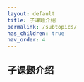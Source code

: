 ```yaml
---
layout: default
title: 子课题介绍
permalink: /subtopics/
has_children: true
nav_order: 4
---
```


## 子课题介绍
